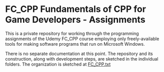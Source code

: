 <!-- FC_CPP/README.md 0.0.0         UTF-8                        2021-10-09
     ---1----|----2----|----3----|----4----|----5----|----6----|----7----|--*>
     -->

# FC_CPP Fundamentals of CPP for Game Developers - Assignments

This is a private repository for working through the programming assignments
of the Udemy FC_CPP course employing only freely-available tools for making
software programs that run on Microsoft Windows.

There is no separate documentation at this point.  The repository and its
construction, along with development steps, are sketched in the individual
folders.  The organization is sketched at [FC_CPP.txt](FC_CPP.txt)

<!-- 0.0.0 2021-10-09T22:05Z placeholder with ruler and clean MD Lint

                        *** end of README.md ***
     -->
